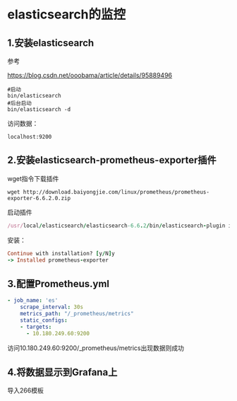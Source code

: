 # elasticsearch的监控

## 1.安装elasticsearch

参考

https://blog.csdn.net/ooobama/article/details/95889496

```shell
#启动
bin/elasticsearch 
#后台启动
bin/elasticsearch -d
```

访问数据：

```url
localhost:9200
```

## 2.安装elasticsearch-prometheus-exporter插件

wget指令下载插件

```shell
wget http://download.baiyongjie.com/linux/prometheus/prometheus-exporter-6.6.2.0.zip
```

启动插件

```ruby
/usr/local/elasticsearch/elasticsearch-6.6.2/bin/elasticsearch-plugin install file:///data/elasticsearch-6.6.2/prometheus-exporter-6.6.2.0.zip 
```

安装：

```ruby
Continue with installation? [y/N]y
-> Installed prometheus-exporter
```

## 3.配置Prometheus.yml

```yaml
- job_name: 'es'
    scrape_interval: 30s
    metrics_path: "/_prometheus/metrics"
    static_configs:
    - targets:
      - 10.180.249.60:9200
```

访问10.180.249.60:9200/_prometheus/metrics出现数据则成功

## 4.将数据显示到Grafana上

导入266模板